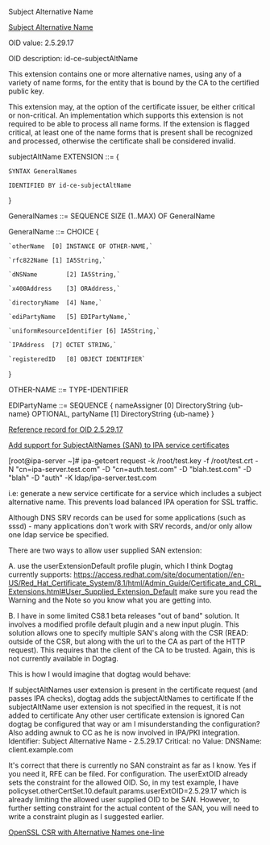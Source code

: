 Subject Alternative Name

[Subject Alternative Name](https://www.alvestrand.no/objectid/2.5.29.17.html)

OID value: 2.5.29.17

OID description:
id-ce-subjectAltName

This extension contains one or more alternative names, using any of a variety of name forms, for the entity that is bound by the CA to the certified public key.

This extension may, at the option of the certificate issuer, be either critical or non-critical. An implementation which supports this extension is not required to be able to process all name forms. If the extension is flagged critical, at least one of the name forms that is present shall be recognized and processed, otherwise the certificate shall be considered invalid.

subjectAltName EXTENSION ::= {

	SYNTAX GeneralNames

	IDENTIFIED BY id-ce-subjectAltName

}

GeneralNames ::= SEQUENCE SIZE (1..MAX) OF GeneralName

GeneralName ::= CHOICE {

	`otherName	[0] INSTANCE OF OTHER-NAME,`

	`rfc822Name	[1] IA5String,`

	`dNSName		[2] IA5String,`

	`x400Address	[3] ORAddress,`

	`directoryName	[4] Name,`

	`ediPartyName	[5] EDIPartyName,`

	`uniformResourceIdentifier [6] IA5String,`

	`IPAddress	[7] OCTET STRING,`

	`registeredID	[8] OBJECT IDENTIFIER`

}

OTHER-NAME ::= TYPE-IDENTIFIER

EDIPartyName ::= SEQUENCE {
	nameAssigner [0] DirectoryString {ub-name} OPTIONAL,
	partyName [1] DirectoryString {ub-name}
}


[Reference record for OID 2.5.29.17](https://oidref.com/2.5.29.17)


[Add support for SubjectAltNames (SAN) to IPA service certificates](https://pagure.io/freeipa/issue/3977)

[root@ipa-server ~]# ipa-getcert request -k /root/test.key -f /root/test.crt -N "cn=ipa-server.test.com" -D "cn=auth.test.com" -D "blah.test.com" -D "blah" -D "auth" -K ldap/ipa-server.test.com

i.e: generate a new service certificate for a service which includes a subject alternative name. This prevents load balanced IPA operation for SSL traffic.

Although DNS SRV records can be used for some applications (such as sssd) - many applications don't work with SRV records, and/or only allow one ldap service be specified.

There are two ways to allow user supplied SAN extension:

A. use the userExtensionDefault profile plugin, which I think Dogtag currently supports:
https://access.redhat.com/site/documentation//en-US/Red_Hat_Certificate_System/8.1/html/Admin_Guide/Certificate_and_CRL_Extensions.html#User_Supplied_Extension_Default
make sure you read the Warning and the Note so you know what you are getting into.

B. I have in some limited CS8.1 beta releases "out of band" solution. It involves a modified profile default plugin and a new input plugin. This solution allows one to specify multiple SAN's along with the CSR (READ: outside of the CSR, but along with the url to the CA as part of the HTTP request). This requires that the client of the CA to be trusted.
Again, this is not currently available in Dogtag.

This is how I would imagine that dogtag would behave:

If subjectAltNames user extension is present in the certificate request (and passes IPA checks), dogtag adds the subjectAltNames to certificate
If the subjectAltName user extension is not specified in the request, it is not added to certificate
Any other user certificate extension is ignored
Can dogtag be configured that way or am I misunderstanding the configuration? Also adding awnuk to CC as he is now involved in IPA/PKI integration.
Identifier: Subject Alternative Name - 2.5.29.17
Critical: no
Value:
DNSName: client.example.com

It's correct that there is currently no SAN constraint as far as I know. Yes if you need it, RFE can be filed.
For configuration. The userExtOID already sets the constraint for the allowed OID.
So, in my test example, I have
policyset.otherCertSet.10.default.params.userExtOID=2.5.29.17
which is already limiting the allowed user supplied OID to be SAN.
However, to further setting constraint for the actual content of the SAN, you will need to write a constraint plugin as I suggested earlier.


[OpenSSL CSR with Alternative Names one-line](https://www.endpointdev.com/blog/2014/10/openssl-csr-with-alternative-names-one/)